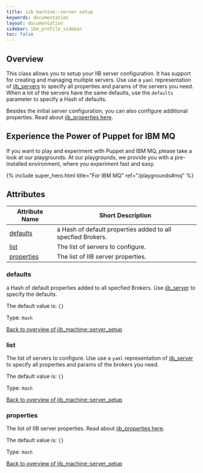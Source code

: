 ```yaml
---
title: iib machine::server setup
keywords: documentation
layout: documentation
sidebar: ibm_profile_sidebar
toc: false
---
```

## Overview

This class allows you to setup your IIB server configuration. It has support for creating and managing multiple servers. Use use a `yaml` representation of [iib_servers](/docs/iib_config/iib_server.html) to specify all properties and params of the servers you need. When a lot of the servers have the same defaults, use the `defaults` parameter to specify a Hash of defaults.

Besides the initial server configuration, you can also configure additional properties. Read about [iib_properties here](/docs/iib_config/iib_property.html).






## Experience the Power of Puppet for IBM MQ

If you want to play and experiment with Puppet and IBM MQ, please take a look at our playgrounds. At our playgrounds, we provide you with a pre-installed environment, where you experiment fast and easy.

{% include super_hero.html title="For IBM MQ" ref="/playgrounds#mq" %}


## Attributes



Attribute Name                                      | Short Description                                           |
--------------------------------------------------- | ----------------------------------------------------------- |
[defaults](#iib_machine::server_setup_defaults)     | a Hash of default properties added to all specfied Brokers. |
[list](#iib_machine::server_setup_list)             | The list of servers to configure.                           |
[properties](#iib_machine::server_setup_properties) | The list of IIB server properties.                          |




### defaults<a name='iib_machine::server_setup_defaults'>

a Hash of default properties added to all specfied Brokers. Use [iib_server](/docs/iib_config/iib_server.html) to specify the defaults.

The default value is: `{}`

Type: `Hash`


[Back to overview of iib_machine::server_setup](#attributes)

### list<a name='iib_machine::server_setup_list'>

The list of servers to configure. Use use a `yaml` representation of [iib_server](/docs/iib_config/iib_server.html) to specify all properties and params of the brokers you need. 

The default value is: `{}`

Type: `Hash`


[Back to overview of iib_machine::server_setup](#attributes)

### properties<a name='iib_machine::server_setup_properties'>

The list of IIB server properties. Read about [iib_properties here](/docs/iib_config/iib_property.html). 

The default value is: `{}`

Type: `Hash`


[Back to overview of iib_machine::server_setup](#attributes)
